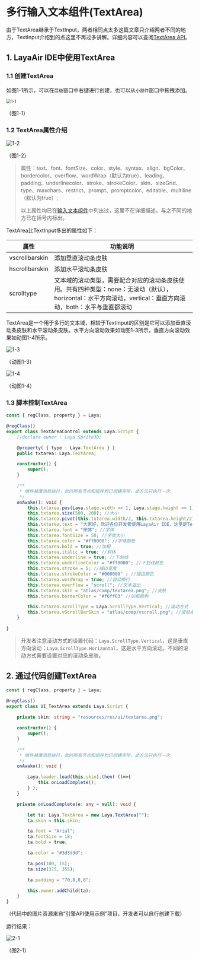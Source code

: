 # 多行输入文本组件(TextArea)

由于TextArea继承于TextInput，两者相同点太多这篇文章只介绍两者不同的地方，TextInput介绍到的点这里不再过多讲解。详细内容可以查阅[TextArea API](https://layaair.com/3.x/api/Chinese/index.html?version=3.0.0&type=2D&category=UI&class=laya.ui.TextArea)。

 

## 1. LayaAir IDE中使用TextArea

### 1.1 创建TextArea

如图1-1所示，可以在`层级`窗口中右键进行创建，也可以从`小部件`窗口中拖拽添加。

<img src="img/1-1.png" alt="1-1" style="zoom: 80%;" />

（图1-1）



### 1.2 TextArea属性介绍

![1-2](img/1-2.png)

（图1-2）

> 属性：text、font、fontSize、color、style、syntax、align、bgColor、bordercolor、overflow、wordWrap（默认为true）、leading、padding、underlinecolor、stroke、strokeColor、skin、sizeGrid、type、maxchars、restrict、prompt、promptcolor、editable、multiline（默认为true）;
>
> 以上属性均已在[输入文本组件](../TextInput/readme.md)中列出过，这里不在详细描述，与之不同的地方已在括号内标出。

TextArea比TextInput多出的属性如下：

| 属性           | 功能说明                                                     |
| -------------- | ------------------------------------------------------------ |
| vscrollbarskin | 添加垂直滚动条皮肤                                           |
| hscrollbarskin | 添加水平滚动条皮肤                                           |
| scrolltype     | 文本域的滚动类型，需要配合对应的滚动条皮肤使用。共有四种类型：none：无滚动（默认），horizontal：水平方向滚动，vertical：垂直方向滚动，both：水平与垂直都滚动 |

TextArea是一个用于多行的文本域，相较于TextInput的区别是它可以添加垂直滚动条皮肤和水平滚动条皮肤。水平方向滚动效果如动图1-3所示，垂直方向滚动效果如动图1-4所示。

![1-3](img/1-3.gif)

（动图1-3）

![1-4](img/1-4.gif)

（动图1-4）



### 1.3 脚本控制TextArea

```typescript
const { regClass, property } = Laya;

@regClass()
export class TextAreaControl extends Laya.Script {
    //declare owner : Laya.Sprite3D;

    @property( { type : Laya.TextArea } )
    public txtarea: Laya.TextArea;

    constructor() {
        super();
    }

    /**
     * 组件被激活后执行，此时所有节点和组件均已创建完毕，此方法只执行一次
     */
    onAwake(): void {
        this.txtarea.pos(Laya.stage.width >> 1, Laya.stage.height >> 1); //位置
        this.txtarea.size(500, 200); //大小
        this.txtarea.pivot(this.txtarea.width/2, this.txtarea.height/2); //轴心点
        this.txtarea.text = "大家好，欢迎各位开发者使用LayaAir IDE，这里是TextArea的文本内容，您可以基于此文本进行调试";
        this.txtarea.font = "宋体"; //字体
        this.txtarea.fontSize = 50; //字体大小
        this.txtarea.color = "#ff0000"; //字体颜色
        this.txtarea.bold = true; //加粗
        this.txtarea.italic = true; //斜体
        this.txtarea.underline = true; //下划线
        this.txtarea.underlineColor = "#ff0000"; //下划线颜色
        this.txtarea.stroke = 5; //描边宽度
        this.txtarea.strokeColor = "#000000" ; //描边颜色
        this.txtarea.wordWrap = true; //自动换行
        this.txtarea.overflow = "scroll"; //文本溢出
        this.txtarea.skin = "atlas/comp/textarea.png"; //皮肤
        this.txtarea.borderColor = "#f6ff03" //边框颜色

        this.txtarea.scrollType = Laya.ScrollType.Vertical; //滚动方式
        this.txtarea.vScrollBarSkin = "atlas/comp/vscroll.png"; //滚动条皮肤
    }

}
```

> 开发者注意滚动方式的设置代码：`Laya.ScrollType.Vertical`，这是垂直方向滚动；`Laya.ScrollType.Horizontal`，这是水平方向滚动。不同的滚动方式需要设置对应的滚动条皮肤。

## 2. 通过代码创建TextArea

```typescript
const { regClass, property } = Laya;

@regClass()
export class UI_TextArea extends Laya.Script {
	
	private skin: string = "resources/res/ui/textarea.png";

    constructor() {
        super();
    }

    /**
     * 组件被激活后执行，此时所有节点和组件均已创建完毕，此方法只执行一次
     */
    onAwake(): void {

		Laya.loader.load(this.skin).then( ()=>{
            this.onLoadComplete();
        } );
	}

	private onLoadComplete(e: any = null): void {

		let ta: Laya.TextArea = new Laya.TextArea("");
		ta.skin = this.skin;

		ta.font = "Arial";
		ta.fontSize = 18;
		ta.bold = true;

		ta.color = "#3d3d3d";

		ta.pos(100, 15);
		ta.size(375, 355);

		ta.padding = "70,8,8,8";

		this.owner.addChild(ta);
	}
}
```

（代码中的图片资源来自“引擎API使用示例”项目，开发者可以自行创建下载）

运行结果：

![2-1](img/2-1.png)

（图2-1） 

